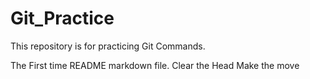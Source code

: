 # Git_Practice
This repository is for practicing Git Commands.


The First time README markdown file.
Clear the Head
Make the move
